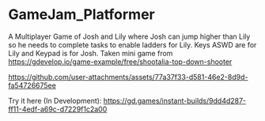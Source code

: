 # GameJam_Platformer
A Multiplayer Game of Josh and Lily where Josh can jump higher than Lily so he needs to complete tasks to enable ladders for Lily. Keys ASWD are for Lily and Keypad is for Josh. Taken mini game from https://gdevelop.io/game-example/free/shootalia-top-down-shooter

https://github.com/user-attachments/assets/77a37f33-d581-46e2-8d9d-fa54726675ee

Try it here (In Development): https://gd.games/instant-builds/9dd4d287-ff11-4edf-a69c-d7229f1c2a00
